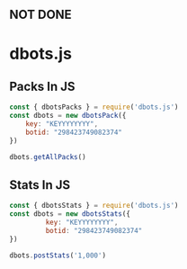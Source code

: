 ## NOT DONE 

# dbots.js
 

 ## Packs In JS

 ```javascript
 const { dbotsPacks } = require('dbots.js')
 const dbots = new dbotsPack({
     key: "KEYYYYYYYY",
     botid: "298423749082374"
 })

 dbots.getAllPacks()
 ```

## Stats In JS

```javascript
const { dbotsStats } = require('dbots.js')
const dbots = new dbotsStats({
         key: "KEYYYYYYYY",
         botid: "298423749082374"
})

dbots.postStats('1,000')
```


